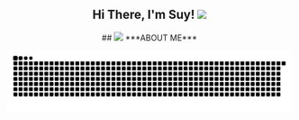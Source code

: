 <div align="center">
<h2> Hi There, I'm Suy! <img src="https://github.com/abdoachhoubi/abdoachhoubi/blob/main/gifs/Hi.gif" width="30"></h2>
## <img src="https://media.giphy.com/media/ObNTw8Uzwy6KQ/giphy.gif" width="30px">&nbsp;***ABOUT ME***
<p align = "center">
	<img src = "https://github.com/7oSkaaa/7oSkaaa/blob/output/github-contribution-grid-snake.svg?" alt = "Snake Game"/>
</p>
<div align="center">
